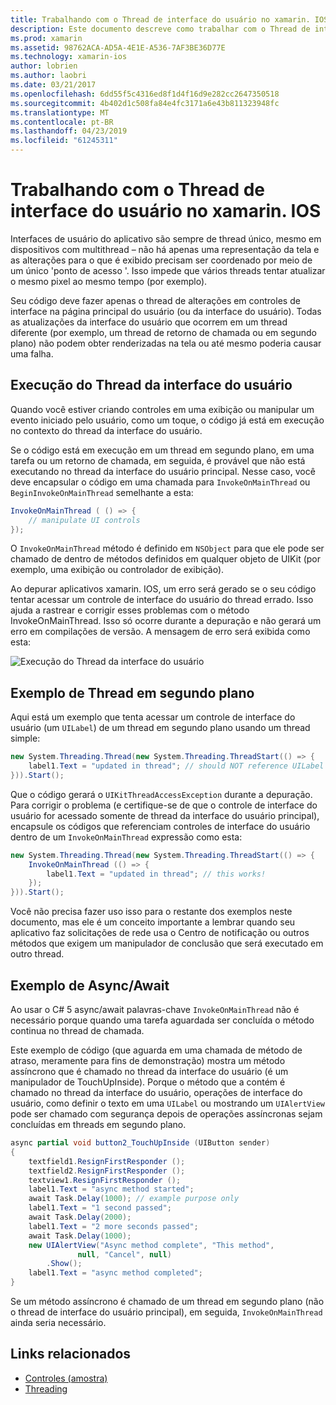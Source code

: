 ```yaml
---
title: Trabalhando com o Thread de interface do usuário no xamarin. IOS
description: Este documento descreve como trabalhar com o Thread de interface do usuário no xamarin. IOS. Ele aborda a execução do thread da interface do usuário, fornece um exemplo de thread em segundo plano e examina a async/await.
ms.prod: xamarin
ms.assetid: 98762ACA-AD5A-4E1E-A536-7AF3BE36D77E
ms.technology: xamarin-ios
author: lobrien
ms.author: laobri
ms.date: 03/21/2017
ms.openlocfilehash: 6dd55f5c4316ed8f1d4f16d9e282cc2647350518
ms.sourcegitcommit: 4b402d1c508fa84e4fc3171a6e43b811323948fc
ms.translationtype: MT
ms.contentlocale: pt-BR
ms.lasthandoff: 04/23/2019
ms.locfileid: "61245311"
---
```

# <a name="working-with-the-ui-thread-in-xamarinios"></a>Trabalhando com o Thread de interface do usuário no xamarin. IOS

Interfaces de usuário do aplicativo são sempre de thread único, mesmo em dispositivos com multithread – não há apenas uma representação da tela e as alterações para o que é exibido precisam ser coordenado por meio de um único 'ponto de acesso '. Isso impede que vários threads tentar atualizar o mesmo pixel ao mesmo tempo (por exemplo).

Seu código deve fazer apenas o thread de alterações em controles de interface na página principal do usuário (ou da interface do usuário). Todas as atualizações da interface do usuário que ocorrem em um thread diferente (por exemplo, um thread de retorno de chamada ou em segundo plano) não podem obter renderizadas na tela ou até mesmo poderia causar uma falha.

## <a name="ui-thread-execution"></a>Execução do Thread da interface do usuário

Quando você estiver criando controles em uma exibição ou manipular um evento iniciado pelo usuário, como um toque, o código já está em execução no contexto do thread da interface do usuário.

Se o código está em execução em um thread em segundo plano, em uma tarefa ou um retorno de chamada, em seguida, é provável que não está executando no thread da interface do usuário principal. Nesse caso, você deve encapsular o código em uma chamada para `InvokeOnMainThread` ou `BeginInvokeOnMainThread` semelhante a esta:

```csharp
InvokeOnMainThread ( () => {
    // manipulate UI controls
});
```

O `InvokeOnMainThread` método é definido em `NSObject` para que ele pode ser chamado de dentro de métodos definidos em qualquer objeto de UIKit (por exemplo, uma exibição ou controlador de exibição).

Ao depurar aplicativos xamarin. IOS, um erro será gerado se o seu código tentar acessar um controle de interface do usuário do thread errado. Isso ajuda a rastrear e corrigir esses problemas com o método InvokeOnMainThread. Isso só ocorre durante a depuração e não gerará um erro em compilações de versão. A mensagem de erro será exibida como esta:

 ![](ui-thread-images/image10.png "Execução do Thread da interface do usuário")

 <a name="Background_Thread_Example" />


## <a name="background-thread-example"></a>Exemplo de Thread em segundo plano

Aqui está um exemplo que tenta acessar um controle de interface do usuário (um `UILabel`) de um thread em segundo plano usando um thread simple:

```csharp
new System.Threading.Thread(new System.Threading.ThreadStart(() => {
    label1.Text = "updated in thread"; // should NOT reference UILabel on background thread!
})).Start();
```

Que o código gerará o `UIKitThreadAccessException` durante a depuração. Para corrigir o problema (e certifique-se de que o controle de interface do usuário for acessado somente de thread da interface do usuário principal), encapsule os códigos que referenciam controles de interface do usuário dentro de um `InvokeOnMainThread` expressão como esta:

```csharp
new System.Threading.Thread(new System.Threading.ThreadStart(() => {
    InvokeOnMainThread (() => {
        label1.Text = "updated in thread"; // this works!
    });
})).Start();
```

Você não precisa fazer uso isso para o restante dos exemplos neste documento, mas ele é um conceito importante a lembrar quando seu aplicativo faz solicitações de rede usa o Centro de notificação ou outros métodos que exigem um manipulador de conclusão que será executado em outro thread.

 <a name="Async_Await_Example" />


## <a name="asyncawait-example"></a>Exemplo de Async/Await

Ao usar o C# 5 async/await palavras-chave `InvokeOnMainThread` não é necessário porque quando uma tarefa aguardada ser concluída o método continua no thread de chamada.

Este exemplo de código (que aguarda em uma chamada de método de atraso, meramente para fins de demonstração) mostra um método assíncrono que é chamado no thread da interface do usuário (é um manipulador de TouchUpInside). Porque o método que a contém é chamado no thread da interface do usuário, operações de interface do usuário, como definir o texto em uma `UILabel` ou mostrando um `UIAlertView` pode ser chamado com segurança depois de operações assíncronas sejam concluídas em threads em segundo plano.

```csharp
async partial void button2_TouchUpInside (UIButton sender)
{
    textfield1.ResignFirstResponder ();
    textfield2.ResignFirstResponder ();
    textview1.ResignFirstResponder ();
    label1.Text = "async method started";
    await Task.Delay(1000); // example purpose only
    label1.Text = "1 second passed";
    await Task.Delay(2000);
    label1.Text = "2 more seconds passed";
    await Task.Delay(1000);
    new UIAlertView("Async method complete", "This method", 
               null, "Cancel", null)
        .Show();
    label1.Text = "async method completed";
}
```

Se um método assíncrono é chamado de um thread em segundo plano (não o thread de interface do usuário principal), em seguida, `InvokeOnMainThread` ainda seria necessário.


## <a name="related-links"></a>Links relacionados

- [Controles (amostra)](https://developer.xamarin.com/samples/Controls/)
- [Threading](~/ios/app-fundamentals/threading.md)
